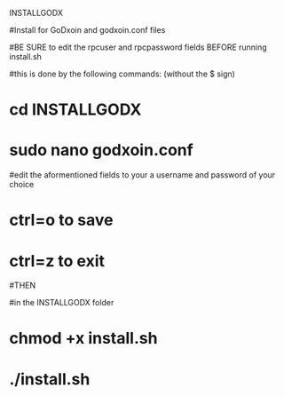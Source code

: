INSTALLGODX

#Install for GoDxoin and godxoin.conf files

#BE SURE to edit the rpcuser and rpcpassword fields BEFORE running install.sh

#this is done by the following commands: (without the $ sign)

# cd INSTALLGODX 
# sudo nano godxoin.conf

#edit the aformentioned fields to your a username and password of your choice

# ctrl=o to save 
# ctrl=z to exit

#THEN

#in the INSTALLGODX folder

# chmod +x install.sh 
# ./install.sh
